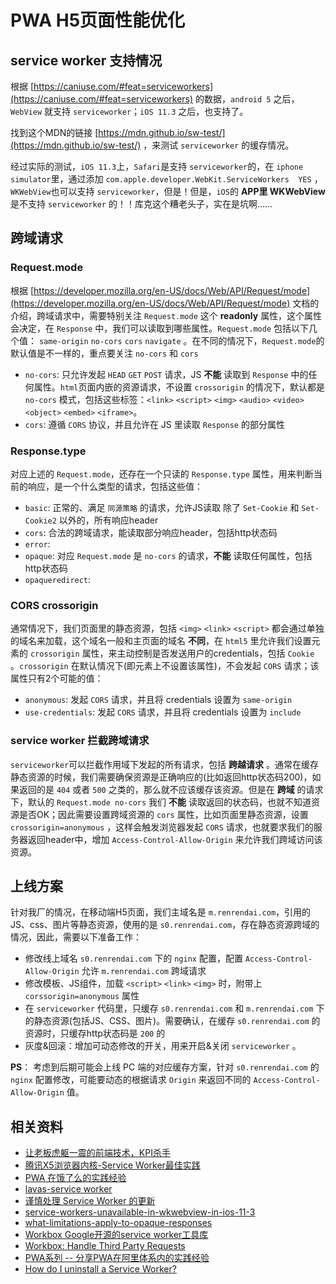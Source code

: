 # PWA H5页面性能优化



## service worker 支持情况

根据 [https://caniuse.com/#feat=serviceworkers](https://caniuse.com/#feat=serviceworkers) 的数据，`android 5` 之后，`WebView` 就支持 `serviceworker`；`iOS 11.3` 之后，也支持了。

找到这个MDN的链接 [https://mdn.github.io/sw-test/](https://mdn.github.io/sw-test/) ，来测试 `serviceworker` 的缓存情况。

经过实际的测试，`iOS 11.3`上，`Safari`是支持 `serviceworker`的，在 `iphone simulator`里，通过添加 `com.apple.developer.WebKit.ServiceWorkers  YES` ，`WKWebView`也可以支持 `serviceworker`，但是！但是，`iOS`的 **APP里 WKWebView** 是不支持 `serviceworker` 的！！库克这个糟老头子，实在是坑啊……

## 跨域请求

### Request.mode

根据 [https://developer.mozilla.org/en-US/docs/Web/API/Request/mode](https://developer.mozilla.org/en-US/docs/Web/API/Request/mode) 文档的介绍，跨域请求中，需要特别关注 `Request.mode` 这个 **readonly** 属性，这个属性会决定，在 `Response` 中，我们可以读取到哪些属性。`Request.mode` 包括以下几个值： `same-origin` `no-cors` `cors` `navigate` 。在不同的情况下，`Request.mode`的默认值是不一样的，重点要关注 `no-cors` 和 `cors`

* `no-cors`: 只允许发起 `HEAD` `GET` `POST` 请求，JS **不能** 读取到 `Response` 中的任何属性。`html`页面内嵌的资源请求，不设置 `crossorigin` 的情况下，默认都是 `no-cors` 模式，包括这些标签：`<link>` `<script>` `<img>` `<audio>` `<video>` `<object>` `<embed>` `<iframe>`。
* `cors`: 遵循 `CORS` 协议，并且允许在 JS 里读取 `Response` 的部分属性

### Response.type

对应上述的 `Request.mode`，还存在一个只读的 `Response.type` 属性，用来判断当前的响应，是一个什么类型的请求，包括这些值：

* `basic`: 正常的、满足 `同源策略` 的请求，允许JS读取 除了 `Set-Cookie` 和 `Set-Cookie2` 以外的，所有响应header
* `cors`: 合法的跨域请求，能读取部分响应header，包括http状态码
* `error`:
* `opaque`: 对应 `Request.mode` 是 `no-cors` 的请求，**不能** 读取任何属性，包括 http状态码
* `opaqueredirect`:  

### CORS crossorigin

通常情况下，我们页面里的静态资源，包括 `<img>` `<link>` `<script>` 都会通过单独的域名来加载，这个域名一般和主页面的域名 **不同**，在 `html5` 里允许我们设置元素的 `crossorigin` 属性，来主动控制是否发送用户的credentials，包括 `Cookie` 。`crossorigin` 在默认情况下(即元素上不设置该属性)，不会发起 `CORS` 请求；该属性只有2个可能的值：

* `anonymous`: 发起 `CORS` 请求，并且将 credentials 设置为 `same-origin`
* `use-credentials`: 发起 `CORS` 请求，并且将  credentials 设置为 `include`

### service worker 拦截跨域请求

`serviceworker`可以拦截作用域下发起的所有请求，包括 **跨越请求** 。通常在缓存静态资源的时候，我们需要确保资源是正确响应的(比如返回http状态码200)，如果返回的是 `404` 或者 `500` 之类的，那么就不应该缓存该资源。但是在 **跨域** 的请求下，默认的 `Request.mode no-cors` 我们 **不能** 读取返回的状态码，也就不知道资源是否OK；因此需要设置跨域资源的 `cors` 属性，比如页面里静态资源，设置 `crossorigin=anonymous` ，这样会触发浏览器发起 `CORS` 请求，也就要求我们的服务器返回header中，增加 `Access-Control-Allow-Origin` 来允许我们跨域访问该资源。

## 上线方案

针对我厂的情况，在移动端H5页面，我们主域名是 `m.renrendai.com`，引用的JS、css、图片等静态资源，使用的是 `s0.renrendai.com`，存在静态资源跨域的情况，因此，需要以下准备工作：

* 修改线上域名 `s0.renrendai.com` 下的 `nginx` 配置，配置 `Access-Control-Allow-Origin` 允许 `m.renrendai.com` 跨域请求
* 修改模板、JS组件，加载 `<script>` `<link>` `<img>` 时，附带上 `corssorigin=anonymous` 属性
* 在 `serviceworker` 代码里，只缓存 `s0.renrendai.com` 和 `m.renrendai.com` 下的静态资源(包括JS、CSS、图片)。需要确认，在缓存 `s0.renrendai.com` 的资源时，只缓存http状态码是 `200` 的
* 灰度&回滚：增加可动态修改的开关，用来开启&关闭 `serviceworker` 。

**PS**： 考虑到后期可能会上线 PC 端的对应缓存方案，针对 `s0.renrendai.com` 的 `nginx` 配置修改，可能要动态的根据请求 `Origin` 来返回不同的 `Access-Control-Allow-Origin` 值。

## 相关资料

* [让老板虎躯一震的前端技术，KPI杀手](https://zhuanlan.zhihu.com/p/55072221?utm_source=wechat_session&utm_medium=social&utm_oi=827877323658395648)
* [腾讯X5浏览器内核-Service Worker最佳实践](https://x5.tencent.com/tbs/guide/serviceworker.html)
* [PWA 在饿了么的实践经验](https://zhuanlan.zhihu.com/p/25800461)
* [lavas-service worker](https://lavas.baidu.com/pwa/offline-and-cache-loading/service-worker/service-worker-introduction)
* [谨慎处理 Service Worker 的更新](https://zhuanlan.zhihu.com/p/51118741)
* [service-workers-unavailable-in-wkwebview-in-ios-11-3](https://stackoverflow.com/questions/49673399/service-workers-unavailable-in-wkwebview-in-ios-11-3)
* [what-limitations-apply-to-opaque-responses](https://stackoverflow.com/questions/39109789/what-limitations-apply-to-opaque-responses)
* [Workbox Google开源的service worker工具库](https://developers.google.com/web/tools/workbox/)
* [Workbox: Handle Third Party Requests](https://developers.google.com/web/tools/workbox/guides/handle-third-party-requests)
* [PWA系列 -- 分享PWA在阿里体系内的实践经验](https://zhuanlan.zhihu.com/p/50502316)
* [How do I uninstall a Service Worker?](https://stackoverflow.com/questions/33704791/how-do-i-uninstall-a-service-worker)
